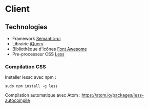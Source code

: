 # Client

## Technologies

- Framework [Semantic-ui](http://semantic-ui.com/)
- Librairie [jQuery](https://jquery.com/)
- Bibliothèque d'icônes [Font Awesome](http://fortawesome.github.io/Font-Awesome/icons/)
- Pre-processeur CSS [Less](http://lesscss.org/)

### Compilation CSS

Installer lessc avec npm :
```
sudo npm install -g less
```
Compilation automatique avec Atom : https://atom.io/packages/less-autocompile
